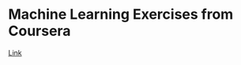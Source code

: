 # Machine Learning Exercises from Coursera

[Link](https://www.coursera.org/learn/machine-learning/)
